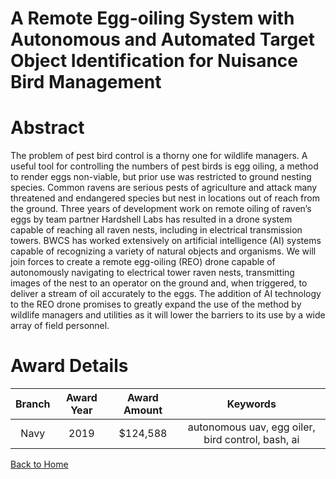 
A Remote Egg-oiling System with Autonomous and Automated Target Object Identification for Nuisance Bird Management
==================================================================================================================

# Abstract


The problem of pest bird control is a thorny one for wildlife managers. A useful tool for controlling the numbers of pest birds is egg oiling, a method to render eggs non-viable, but prior use was restricted to ground nesting species. Common ravens are serious pests of agriculture and attack many threatened and endangered species but nest in locations out of reach from the ground. Three years of development work on remote oiling of raven’s eggs by team partner Hardshell Labs has resulted in a drone system capable of reaching all raven nests, including in electrical transmission towers. BWCS has worked extensively on artificial intelligence (AI) systems capable of recognizing a variety of natural objects and organisms. We will join forces to create a remote egg-oiling (REO) drone capable of autonomously navigating to electrical tower raven nests, transmitting images of the nest to an operator on the ground and, when triggered, to deliver a stream of oil accurately to the eggs. The addition of AI technology to the REO drone promises to greatly expand the use of the method by wildlife managers and utilities as it will lower the barriers to its use by a wide array of field personnel.  

# Award Details

|Branch|Award Year|Award Amount|Keywords|
| :---: | :---: | :---: | :---: |
|Navy|2019|$124,588|autonomous uav, egg oiler, bird control, bash, ai|
  
  


[Back to Home](https://github.com/chrischow/dod_sbir_awards/Reports/JH/#1996)